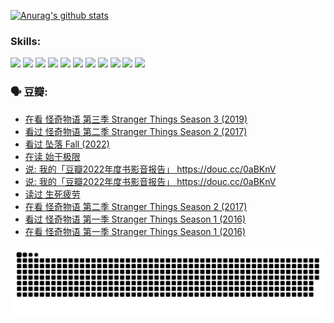 
[![Anurag's github stats](https://github-readme-stats.vercel.app/api?username=w940853815)](https://github.com/anuraghazra/github-readme-stats)

### Skills:

<code><img height="32" src="https://cdn.jsdelivr.net/npm/simple-icons@v5/icons/python.svg"></code>
<code><img height="32" src="https://cdn.jsdelivr.net/npm/simple-icons@v5/icons/javascript.svg"></code>
<code><img height="32" src="https://cdn.jsdelivr.net/npm/simple-icons@v5/icons/django.svg"></code>
<code><img height="32" src="https://cdn.jsdelivr.net/npm/simple-icons@v5/icons/flask.svg"></code>
<code><img height="32" src="https://cdn.jsdelivr.net/npm/simple-icons@v5/icons/vuetify.svg"></code>
<code><img height="32" src="https://cdn.jsdelivr.net/npm/simple-icons@v5/icons/git.svg"></code>
<code><img height="32" src="https://cdn.jsdelivr.net/npm/simple-icons@v5/icons/docker.svg"></code>
<code><img height="32" src="https://cdn.jsdelivr.net/npm/simple-icons@v5/icons/postgresql.svg"></code>
<code><img height="32" src="https://cdn.jsdelivr.net/npm/simple-icons@v5/icons/elasticsearch.svg"></code>
<code><img height="32" src="https://cdn.jsdelivr.net/npm/simple-icons@v5/icons/macos.svg"></code>
<code><img height="32" src="https://cdn.jsdelivr.net/npm/simple-icons@v5/icons/linux.svg"></code>

### 🗣 豆瓣:

<!-- DOUBAN-ACTIVITIES:START -->
- [在看 怪奇物语 第三季 Stranger Things Season 3‎ (2019)](https://www.douban.com/people/136069238/status/4117787534/?_i=74268603)
- [看过 怪奇物语 第二季 Stranger Things Season 2‎ (2017)](https://www.douban.com/people/136069238/status/4117786735/?_i=74268603)
- [看过 坠落 Fall‎ (2022)](https://www.douban.com/people/136069238/status/4117534536/?_i=74268603)
- [在读 始于极限](https://www.douban.com/people/136069238/status/4115193410/?_i=74268603)
- [说: 我的「豆瓣2022年度书影音报告」 https://douc.cc/0aBKnV ](https://www.douban.com/people/136069238/status/4115190771/?_i=74268603)
- [说: 我的「豆瓣2022年度书影音报告」 https://douc.cc/0aBKnV ](https://www.douban.com/people/136069238/status/4115190072/?_i=74268603)
- [读过 生死疲劳](https://www.douban.com/people/136069238/status/4115186746/?_i=74268603)
- [在看 怪奇物语 第二季 Stranger Things Season 2‎ (2017)](https://www.douban.com/people/136069238/status/4113832119/?_i=74268603)
- [看过 怪奇物语 第一季 Stranger Things Season 1‎ (2016)](https://www.douban.com/people/136069238/status/4113831182/?_i=74268603)
- [在看 怪奇物语 第一季 Stranger Things Season 1‎ (2016)](https://www.douban.com/people/136069238/status/4106211193/?_i=74268603)
<!-- DOUBAN-ACTIVITIES:END -->


![Snake animation](https://raw.githubusercontent.com/w940853815/w940853815/output/github-contribution-grid-snake.svg)

<!--
**w940853815/w940853815** is a ✨ _special_ ✨ repository because its `README.md` (this file) appears on your GitHub profile.

Here are some ideas to get you started:

- 🔭 I’m currently working on ...
- 🌱 I’m currently learning ...
- 👯 I’m looking to collaborate on ...
- 🤔 I’m looking for help with ...
- 💬 Ask me about ...
- 📫 How to reach me: ...
- 😄 Pronouns: ...
- ⚡ Fun fact: ...
-->
